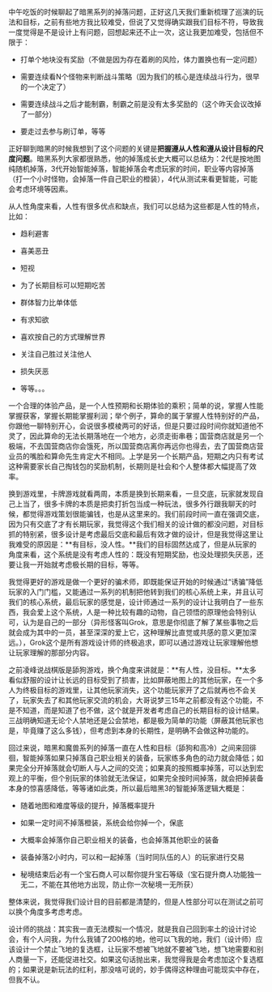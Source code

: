 中午吃饭的时候聊起了暗黑系列的掉落问题，正好这几天我们重新梳理了巡演的玩法和目标，之前有些地方我比较难受，但说了又觉得确实跟我们目标不符，导致我一度觉得是不是设计上有问题，回想起来还不止一次，这让我更加难受，包括但不限于：

-   打单个地块没有奖励（不做是因为存在着刷的风险，体力置换也有一定问题）
    
-   需要连续看N个怪物来判断战斗策略（因为我们的核心是连续战斗行为，很早的一个决定了）
    
-   需要连续战斗之后才能制霸，制霸之前是没有太多奖励的（这个昨天会议改掉了一部分）
    
-   要走过去参与刷订单，等等
    

  

正好聊到暗黑的时候我想到了这个问题的关键是**把握遵从人性和遵从设计目标的尺度问题**。暗黑系列大家都很熟悉，他的掉落成长史大概可以总结为：2代是按地图纯随机掉落，3代开始智能掉落，智能掉落会考虑玩家的时间，职业等内容掉落（打一个小时怪物，会掉落一件自己职业的橙装），4代从测试来看更智能，可能会考虑环境等因素。

  

从人性角度来看，人性有很多优点和缺点，我们可以总结为这些都是人性的特点，比如：

-   趋利避害
    
-   喜美恶丑
    
-   短视
    
-   为了长期目标可以短期吃苦
    
-   群体智力比单体低
    
-   有求知欲
    
-   喜欢按自己的方式理解世界
    
-   关注自己胜过关注他人
    
-   损失厌恶
    
-   等等。。。
    

  

一个合理的体验产品，是一个人性预期和长期体验的乘积；简单的说，掌握人性能掌握获客，掌握长期能掌握利润；举个例子，算命的属于掌握人性特别好的产品，你跟他一聊特别开心，会说很多模棱两可的好话，但是只要过段时间你就知道他不灵了，因此算命的无法长期落地在一个地方，必须走街串巷；国营商店就是另一个极端，不去国营商店你会饿死，所以国营商店离你再远你也得去，去了国营商店营业员的嘴脸和算命先生肯定大不相同。上学是另一个长期产品，短期之内只有考试这种需要家长自己掏钱包的奖励机制，长期则是社会和个人整体都大幅提高了效率。

  

换到游戏里，卡牌游戏就看两周，本质是换到长期来看，一旦交底，玩家就发现自己上当了，很多卡牌的本质是把卖打折包当成一种玩法，很多外行跟我聊天的时候，都觉得游戏策划很能骗钱，也是从这里来的。我们前段时间一直在强调交底，因为只有交底了才有长期玩家，我觉得这个我们相关的设计做的都没问题，对目标抓的特别紧，很多设计是考虑最后交底和最后有效才做的设计，但是我觉得这里让我难受的原因是：**有目标，没人性。**我们的目标固然达成了，但是从玩家的角度来看，这个系统是没有考虑人性的：既没有短期奖励，也没处理损失厌恶，还要让我一开始就考虑极长期的目标，等等。

  

我觉得更好的游戏是做一个更好的骗术师，即既能保证开始的时候通过“诱骗”降低玩家的入门门槛，又能通过一系列的机制把他转到我们的核心系统上来，并且认可我们的核心系统，最后玩家的感觉是，设计师通过一系列的设计让我明白了一些东西，我会爱上这个系统，人是一种比较有趣的动物，自己领悟的原理他会特别认可，认为是自己的一部分（异形怪客叫Grok，意思是你彻底了解了某些事物之后就会成为其中的一员，甚至深深的爱上它，这种理解比直觉或共感的意义更加深远。），Grok这个是所有游戏设计师的终极追求，即可以通过游戏让玩家理解他想让玩家理解的那部分内容。

  

之前凌峰说战棋版是舔狗游戏，换个角度来讲就是：**有人性，没目标。**太多看似舒服的设计让长远的目标受到了损害，比如屏蔽地图上的其他玩家，在一个多人为终极目标的游戏里，让其他玩家消失，这个功能玩家开了之后就再也不会关了，玩家失去了和其他玩家交流的机会，大哥说梦三15年之前都没有这个功能，不是不知道，而是知道了也不做，这个就是开发者考虑自己的长期目标的设计结果。三战明确知道无论个人禁地还是公会禁地，都是极为简单的功能（屏蔽其他玩家也是，毕竟赚了这么多钱），但考虑到本身的长期性，是明确不会做这种功能的。

  

回过来说，暗黑和魔兽系列的掉落一直在人性和目标（舔狗和高冷）之间来回徘徊，智能掉落如果只掉落自己职业相关的装备，玩家练多角色的动力就会降低；如果完全分开掉落就会切断人与人之间的交流；如果真的按照概率掉落，可以达到宏观上的平衡，但个别玩家的体验就无法保证，如果完全按时间掉落，就会把掉装备本身的惊喜感降低，等等诸如此类，所以最后暗黑3的智能掉落逻辑大概是：

-   随着地图和难度等级的提升，掉落概率提升
    
-   如果一定时间不掉落橙装，系统会给你掉一个，保底
    
-   大概率会掉落你自己职业相关的装备，也会掉落其他职业的装备
    
-   装备掉落2小时内，可以和一起掉落（当时同队伍的人）的玩家进行交易
    
-   秘境结束后必有一个宝石商人可以帮你提升宝石等级（宝石提升商人功能独一无二，不能在其他地方出现，防止你一次秘境一无所获）
    

  

整体来说，我觉得我们设计目的目前都是清楚的，但是人性部分可以在测试之前可以换个角度多考虑考虑。

  

设计师的挑战：其实我一直无法模拟一个情况，就是我自己回到率土的设计讨论会，有个人问我，为什么我铺了200格的地，他可以飞我的地，我们（设计师）应该设计一个禁止飞地的复选框，让玩家不想被飞地就不要被飞地，想飞地需要和别人商量一下，还能促进社交。如果这句话抛出来，我觉得我是会考虑加这个复选框的；如果说是新玩法的红利，那没啥可说的，妙手偶得这种理由可能现实中存在，但我不认。